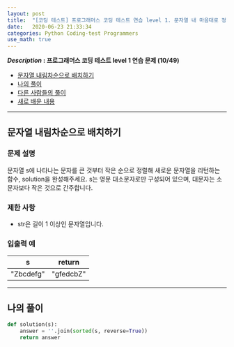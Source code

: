 ```yaml
---
layout: post
title:  "[코딩 테스트] 프로그래머스 코딩 테스트 연습 level 1. 문자열 내 마음대로 정렬하기"
date:   2020-06-23 21:33:34 
categories: Python Coding-test Programmers
use_math: true
---
```


**_Description_ : 프로그래머스 코딩 테스트 level 1 연습 문제 (10/49)**

* [문자열 내림차순으로 배치하기](#problem-description)
* [나의 풀이](#my-solution)
* [다른 사람들의 풀이](#problem-solution)
* [새로 배운 내용](#deep)

***

## 문자열 내림차순으로 배치하기 <a id="problem-description"></a>

### 문제 설명

문자열 s에 나타나는 문자를 큰 것부터 작은 순으로 정렬해 새로운 문자열을 리턴하는 함수, solution을 완성해주세요. s는 영문 대소문자로만 구성되어 있으며, 대문자는 소문자보다 작은 것으로 간주합니다.

### 제한 사항

-   str은 길이 1 이상인 문자열입니다.

### 입출력 예

| s | return |
| - | ------ |
| "Zbcdefg" | "gfedcbZ" |

***

## 나의 풀이 <a id='my-solution'></a>

```python
def solution(s):
	answer = ''.join(sorted(s, reverse=True))
	return answer
```
<!--stackedit_data:
eyJoaXN0b3J5IjpbLTE5ODc0NTA2ODVdfQ==
-->